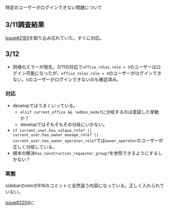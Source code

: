 特定のユーザーがログインできない問題について

## 3/11調査結果
[Issue#2193](https://github.com/Bee2B/eneos-spm/pull/2193)を取り込み忘れていた。すぐに対応。

## 3/12
- 同様のエラーが発生。3/11の対応で`office_roles.role = 3`のユーザーはログイン可能になったが、`office_roles.role = 4`のユーザーがログインできない。`5`のユーザーがログインできないのも確認済み。

### 対応
- developではうまくいっている。
	- `elsif current_office && !admin_mode?`に分岐するのは意図した挙動か？
	- developではそもそもその分岐にいかない。
- `if current_user.has_valqua_role? || current_user.has_owner_manage_role? || current_user.has_owner_operator_role?`では`owner_operator`のユーザーが正しく分岐している。
- 根本の解決`has_construction_requester_group?`を参照できるようにするしかない？



### 実態
sidebarのslimが616のコミットと全然違う内容になっている。正しく入れられていない。

[issue#2204](https://github.com/Bee2B/eneos-spm/pull/2204)に